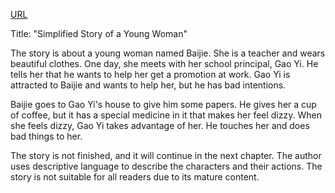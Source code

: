 <a href="https://m.41nr.com/chapter/7553/935008_2.html">URL</a>
<p>Title: "Simplified Story of a Young Woman"</p>
<p>The story is about a young woman named Baijie. She is a teacher and wears beautiful clothes. One day, she meets with her school principal, Gao Yi. He tells her that he wants to help her get a promotion at work. Gao Yi is attracted to Baijie and wants to help her, but he has bad intentions.</p>
<p>Baijie goes to Gao Yi's house to give him some papers. He gives her a cup of coffee, but it has a special medicine in it that makes her feel dizzy. When she feels dizzy, Gao Yi takes advantage of her. He touches her and does bad things to her.</p>
<p>The story is not finished, and it will continue in the next chapter. The author uses descriptive language to describe the characters and their actions. The story is not suitable for all readers due to its mature content.</p>
